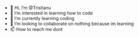 - 👋 Hi, I’m @Tristianu
- 👀 I’m interested in learning how to code
- 🌱 I’m currently learning coding
- 💞️ I’m looking to collaborate on nothing because im learning
- 📫 How to reach me dont

<!---
Tristianu/Tristianu is a ✨ special ✨ repository because its `README.md` (this file) appears on your GitHub profile.
You can click the Preview link to take a look at your changes.
--->
